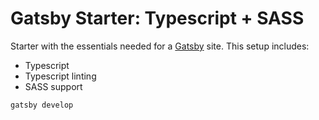 # Gatsby Starter: Typescript + SASS
Starter with the essentials needed for a [Gatsby](https://www.gatsbyjs.org/) site. This setup includes:

- Typescript
- Typescript linting
- SASS support

```
gatsby develop
```
